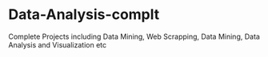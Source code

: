 # Data-Analysis-complt
Complete Projects including Data Mining, Web Scrapping, Data Mining, Data Analysis and Visualization etc
